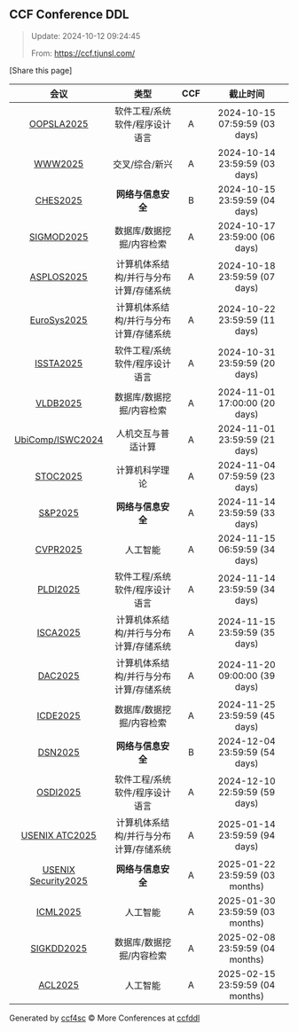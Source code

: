 
## CCF Conference DDL

> Update: 2024-10-12 09:24:45
>
> From: https://ccf.tjunsl.com/

<div id='share' onclick="share()">[Share this page]</div>
<span id="time" style="font-size:24px"></span>
<script>
function updateTime() {
  var time_str = "Now: " + (new Date()).toLocaleString();
  document.getElementById("time").innerHTML =  time_str;
}
setInterval(updateTime, 500);
function share() {
    if (!navigator.share) {
        alert("This feature is not supported in your browser.");
    } else {
        navigator.share({
            title: window.location.title,
            url: window.location.href,
            text: 'The Latest CCF Conference DDL Data.',
        });
    }
}
</script>


| 会议 | 类型 | CCF | 截止时间 |
| :--: | :--: | :--: | :--: |
| [OOPSLA2025](https://2025.splashcon.org/track/OOPSLA) | 软件工程/系统软件/程序设计语言 | A | 2024-10-15 07:59:59 (03 days) | 
| [WWW2025](https://www2025.thewebconf.org/) | 交叉/综合/新兴 | A | 2024-10-14 23:59:59 (03 days) | 
| [CHES2025](https://ches.iacr.org/2025/) | **网络与信息安全** | B | 2024-10-15 23:59:59 (04 days) | 
| [SIGMOD2025](https://2025.sigmod.org/) | 数据库/数据挖掘/内容检索 | A | 2024-10-17 23:59:00 (06 days) | 
| [ASPLOS2025](https://www.asplos-conference.org/asplos-2025-call-for-papers/) | 计算机体系结构/并行与分布计算/存储系统 | A | 2024-10-18 23:59:59 (07 days) | 
| [EuroSys2025](https://www.eurosys.org/news/eurosys-2025) | 计算机体系结构/并行与分布计算/存储系统 | A | 2024-10-22 23:59:59 (11 days) | 
| [ISSTA2025](https://conf.researchr.org/home/issta-2025) | 软件工程/系统软件/程序设计语言 | A | 2024-10-31 23:59:59 (20 days) | 
| [VLDB2025](http://www.vldb.org/2025/) | 数据库/数据挖掘/内容检索 | A | 2024-11-01 17:00:00 (20 days) | 
| [UbiComp/ISWC2024](https://www.ubicomp.org/ubicomp-iswc-2024) | 人机交互与普适计算 | A | 2024-11-01 23:59:59 (21 days) | 
| [STOC2025](http://acm-stoc.org/stoc2025/) | 计算机科学理论 | A | 2024-11-04 07:59:59 (23 days) | 
| [S&P2025](https://www.ieee-security.org/TC/SP2025/) | **网络与信息安全** | A | 2024-11-14 23:59:59 (33 days) | 
| [CVPR2025](https://openreview.net/group?id=thecvf.com/CVPR/2025) | 人工智能 | A | 2024-11-15 06:59:59 (34 days) | 
| [PLDI2025](https://pldi25.sigplan.org/) | 软件工程/系统软件/程序设计语言 | A | 2024-11-14 23:59:59 (34 days) | 
| [ISCA2025](https://iscaconf.org/isca2025/) | 计算机体系结构/并行与分布计算/存储系统 | A | 2024-11-15 23:59:59 (35 days) | 
| [DAC2025](https://www.dac.com/Conference/2025-Call-for-Contributions) | 计算机体系结构/并行与分布计算/存储系统 | A | 2024-11-20 09:00:00 (39 days) | 
| [ICDE2025](https://ieee-icde.org/2025/) | 数据库/数据挖掘/内容检索 | A | 2024-11-25 23:59:59 (45 days) | 
| [DSN2025](https://dsn2025.github.io/) | **网络与信息安全** | B | 2024-12-04 23:59:59 (54 days) | 
| [OSDI2025](https://www.usenix.org/conference/osdi25) | 软件工程/系统软件/程序设计语言 | A | 2024-12-10 22:59:59 (59 days) | 
| [USENIX ATC2025](https://www.usenix.org/conference/atc25) | 计算机体系结构/并行与分布计算/存储系统 | A | 2025-01-14 23:59:59 (94 days) | 
| [USENIX Security2025](https://www.usenix.org/conference/usenixsecurity25) | **网络与信息安全** | A | 2025-01-22 23:59:59 (03 months) | 
| [ICML2025](https://icml.cc/Conferences/2025) | 人工智能 | A | 2025-01-30 23:59:59 (03 months) | 
| [SIGKDD2025](https://kdd2025.kdd.org/) | 数据库/数据挖掘/内容检索 | A | 2025-02-08 23:59:59 (04 months) | 
| [ACL2025](https://2025.aclweb.org/) | 人工智能 | A | 2025-02-15 23:59:59 (04 months) | 

Generated by [ccf4sc](https://github.com/WWILLV/ccf4sc/) © More Conferences at [ccfddl](https://ccfddl.top/)
